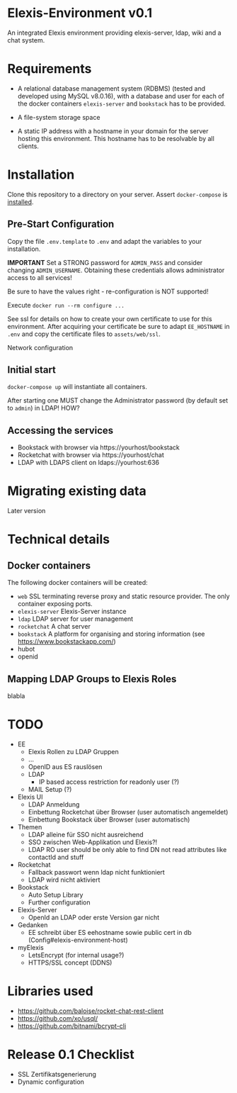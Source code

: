 # Elexis-Environment v0.1

An integrated Elexis environment providing elexis-server, ldap, wiki and a chat system.

# Requirements

* A relational database management system (RDBMS) (tested and developed using MySQL v8.0.16), with
a database and user for each of the docker containers ``elexis-server`` and ``bookstack`` has to be provided. 

* A file-system storage space

* A static IP address with a hostname in your domain for the server hosting this environment. This hostname has to be resolvable by all clients.

# Installation

Clone this repository to a directory on your server. Assert `docker-compose` is [installed](https://docs.docker.com/compose/install/).

## Pre-Start Configuration

Copy the file `.env.template` to `.env` and adapt the variables to your installation.

**IMPORTANT** Set a STRONG password for `ADMIN_PASS` and consider changing `ADMIN_USERNAME`. Obtaining these credentials allows administrator access to all services!

Be sure to have the values right - re-configuration is NOT supported!

Execute `docker run --rm configure ...`


See ssl for details on how to create your own certificate to use for this environment.
After acquiring your certificate be sure to adapt `EE_HOSTNAME` in `.env` and copy
the certificate files to `assets/web/ssl`.

Network configuration

## Initial start

```docker-compose up``` will instantiate all containers.

After starting one MUST change the Administrator password (by default set to `admin`) in LDAP! HOW?

## Accessing the services

* Bookstack with browser via https://yourhost/bookstack
* Rocketchat with browser via https://yourhost/chat
* LDAP with LDAPS client on ldaps://yourhost:636 



# Migrating existing data

Later version

# Technical details

## Docker containers

The following docker containers will be created:

- ```web``` SSL terminating reverse proxy and static resource provider. The only container exposing ports.
- ```elexis-server``` Elexis-Server instance
- ```ldap``` LDAP server for user management
- ```rocketchat``` A chat server
- ```bookstack``` A platform for organising and storing information (see https://www.bookstackapp.com/)
- hubot
- openid

## Mapping LDAP Groups to Elexis Roles

blabla


# TODO

* EE
  - Elexis Rollen zu LDAP Gruppen
  - ...
  - OpenID aus ES rauslösen
  - LDAP
    - IP based access restriction for readonly user (?)
  - MAIL Setup (?)
* Elexis UI
  - LDAP Anmeldung
  - Einbettung Rocketchat über Browser (user automatisch angemeldet)
  - Einbettung Bookstack über Browser (user automatisch)
* Themen
  - LDAP alleine für SSO nicht ausreichend
  - SSO zwischen Web-Applikation und Elexis?!
  - LDAP RO user should be only able to find DN not read attributes like contactId and stuff
* Rocketchat
  - Fallback passwort wenn ldap nicht funktioniert
  - LDAP wird nicht aktiviert
* Bookstack
  - Auto Setup Library
  - Further configuration
* Elexis-Server
  - OpenId an LDAP oder erste Version gar nicht
* Gedanken
  - EE schreibt über ES eehostname sowie public cert in db (Config#elexis-environment-host)
* myElexis
  - LetsEncrypt (for internal usage?)
  - HTTPS/SSL concept (DDNS)


# Libraries used

* https://github.com/baloise/rocket-chat-rest-client
* https://github.com/xo/usql/
* https://github.com/bitnami/bcrypt-cli


# Release 0.1 Checklist

* SSL Zertifikatsgenerierung
* Dynamic configuration